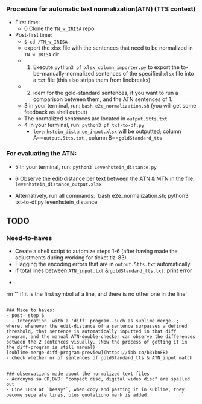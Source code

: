 
### Procedure for automatic text normalization(ATN) (TTS context)

<!-- - Salb this is how you can make A COMMENT that is not visible in the README outside the editor -->

- First time:
  - 0 Clone the `TN_w_IRISA` repo
- Post-first time:
  - `$ cd /TN_w_IRISA`
  - export the xlsx file with the sentences that need to be normalized in `TN_w_IRISA` dir
  - 1. Execute `python3 pf_xlsx_column_importer.py` to export the to-be-manually-normalized sentences of the specified `xlsx` file into a `txt` file (this also strips them from linebreaks)
  - 2. idem for the gold-standard sentences, if you want to run a comparison between them, and the ATN sentences of 1.
  - 3 in your terminal, run: `bash e2e_normalization.sh` (you will get some feedback as shell output)
  <!-- TODO echo in the /e2e* that this might take a while, and the error messgaes that can be observed -->
    - The normalized sentences are located in `output.5tts.txt`
  - 4 In your terminal, run: `python3 pf_txt-to-df.py`
    - `levenhstein_distance_input.xlsx` will be outputted; column A==`output.5tts.txt` , column B==`goldStandard_tts`

### For evaluating the ATN:
- 5 In your terminal, run: `python3 Levenhstein_distance.py`
- 6 Observe the edit-distance per text between the ATN & MTN in the file: `levenhstein_distance_output.xlsx`

- Alternatively, run all commands:
`bash e2e_normalization.sh; python3 txt-to-df.py levenhstein_distance

## TODO

### Need-to-haves
- Create a shell script to automize steps 1-6 (after having made the adjustments during working for ticket tlz-83)
- Flagging the encoding errors that are in `output.5tts.txt` automatically.
- if total lines between `ATN_input.txt` & `goldStandard_tts.txt`: print error
- ```bash
rm '" if it is the first symbol af a line, and there is no other one in the line'
```

### Nice to haves:
- post- step 6
  - Integration  with a 'diff' program--such as sublime merge--; where, whenever the edit-distance of a sentence surpasses a defined threshold, that sentence is automatically inputted in that diff program, and the manual ATN-double-checker can observe the differences between the 2 sentences visually. (Now the process of getting it in the diff-program is still manual)
[sublime-merge-diff-program-preview](https://ibb.co/b3YbnFB)
- check whether nr of sentences of goldStandard_tts & ATN_input match


### observations made about the normalized text files
- Acronyms sa CD,DVD: "compact disc, digital video disc" are spelled out
- Line 1069 at `bessy*`, when copy and pasting it in sublime, they become seperate lines, plus quotationo mark is added.
